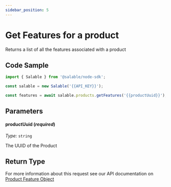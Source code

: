 ```yaml
---
sidebar_position: 5
---
```


# Get Features for a product

Returns a list of all the features associated with a product

## Code Sample

```typescript
import { Salable } from '@salable/node-sdk';

const salable = new Salable('{{API_KEY}}');

const features = await salable.products.getFeatures('{{productUuid}}');
```

## Parameters

#### productUuid (_required_)

_Type:_ `string`

The UUID of the Product

## Return Type

For more information about this request see our API documentation on [Product Feature Object](https://docs.salable.app/api/v2#tag/Products/operation/getProductFeatures)
